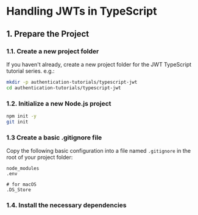 # Handling JWTs in TypeScript

## 1. Prepare the Project

### 1.1. Create a new project folder

If you haven't already, create a new project folder for the JWT TypeScript tutorial series. e.g.:
```bash
mkdir -p authentication-tutorials/typescript-jwt
cd authentication-tutorials/typescript-jwt
```

### 1.2. Initialize a new Node.js project

```bash
npm init -y
git init
```

### 1.3 Create a basic .gitignore file
Copy the following basic configuration into a file named `.gitignore` in the root of your project folder:

```plaintext
node_modules
.env

# for macOS
.DS_Store
```

### 1.4. Install the necessary dependencies

```bash
```
